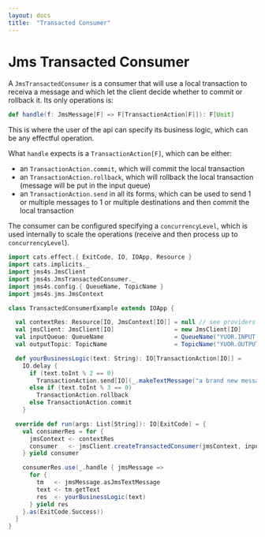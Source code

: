 ```yaml
---
layout: docs
title:  "Transacted Consumer"
---
```


# Jms Transacted Consumer

A `JmsTransactedConsumer` is a consumer that will use a local transaction to receiva a message and which let the client decide whether to commit or rollback it.
Its only operations is:

```scala
def handle(f: JmsMessage[F] => F[TransactionAction[F]]): F[Unit]
```

This is where the user of the api can specify its business logic, which can be any effectful operation.

What `handle` expects is a `TransactionAction[F]`, which can be either:
- an `TransactionAction.commit`, which will commit the local transaction
- an `TransactionAction.rollback`, which will rollback the local transaction (message will be put in the input queue)
- an `TransactionAction.send` in all its forms, which can be used to send 1 or multiple messages to 1 or multiple destinations and then commit the local transaction

The consumer can be configured specifying a `concurrencyLevel`, which is used internally to scale the operations (receive and then process up to `concurrencyLevel`).


````scala
import cats.effect.{ ExitCode, IO, IOApp, Resource }
import cats.implicits._
import jms4s.JmsClient
import jms4s.JmsTransactedConsumer._
import jms4s.config.{ QueueName, TopicName }
import jms4s.jms.JmsContext

class TransactedConsumerExample extends IOApp {

  val contextRes: Resource[IO, JmsContext[IO]] = null // see providers section!
  val jmsClient: JmsClient[IO]                 = new JmsClient[IO]
  val inputQueue: QueueName                    = QueueName("YUOR.INPUT.QUEUE")
  val outputTopic: TopicName                   = TopicName("YUOR.OUTPUT.TOPIC")

  def yourBusinessLogic(text: String): IO[TransactionAction[IO]] =
    IO.delay {
      if (text.toInt % 2 == 0)
        TransactionAction.send[IO](_.makeTextMessage("a brand new message").map(newMsg => (newMsg, outputTopic)))
      else if (text.toInt % 3 == 0)
        TransactionAction.rollback
      else TransactionAction.commit
    }

  override def run(args: List[String]): IO[ExitCode] = {
    val consumerRes = for {
      jmsContext <- contextRes
      consumer   <- jmsClient.createTransactedConsumer(jmsContext, inputQueue, 10)
    } yield consumer

    consumerRes.use(_.handle { jmsMessage =>
      for {
        tm   <- jmsMessage.asJmsTextMessage
        text <- tm.getText
        res  <- yourBusinessLogic(text)
      } yield res
    }.as(ExitCode.Success))
  }
}
````
